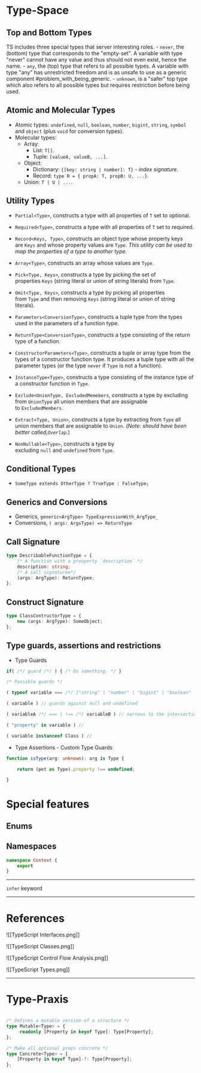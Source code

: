 # Type-Space
## Top and Bottom Types 
TS includes three special types that server interesting roles.
	- `never`, the (bottom) type that corresponds to the "empty-set". A variable with type "never" cannot have any value and thus should not even exist, hence the name.
	- `any`, the (top) type that refers to all possible types. A variable with type "any" has unrestricted freedom and is as unsafe to use as a generic component #problem_with_being_generic.
	- `unknown`, is a "safer" top type which also refers to all possible types but requires restriction before being used.



## Atomic and Molecular Types
- Atomic types: `undefined`, `null`, `boolean`, `number`, `bigint`, `string`, `symbol` and `object` (plus `void` for conversion types).
- Molecular types:
	- Array:
		- List: `T[]`.
		- Tuple: `[valueA, valueB, ...]`.
	- Object:
		- Dictionary: `{[key: string | number]: T}` - *index signature*.
		- Record: `type R = { propA: T, propB: U, ...}`.
	- Union: `T | U | ...`.

## Utility Types
- `Partial<Type>`, constructs a type with all properties of `T` set to optional.
- `Required<Type>`, constructs a type with all properties of `T` set to required.

- `Record<Keys, Type>`, constructs an object type whose property keys are `Keys` and whose property values are `Type`. *This utility can be used to map the properties of a type to another type.*
- `Array<Type>`, constructs an array whose values are `Type`.

- `Pick<Type, Keys>`, constructs a type by picking the set of properties `Keys` (string literal or union of string literals) from `Type`.
- `Omit<Type, Keys>`, constructs a type by picking all properties from `Type` and then removing `Keys` (string literal or union of string literals).

- `Parameters<ConversionType>`, constructs a tuple type from the types used in the parameters of a function type.
- `ReturnType<ConversionType>`, constructs a type consisting of the return type of a function.

- `ConstructorParameters<Type>`, constructs a tuple or array type from the types of a constructor function type. It produces a tuple type with all the parameter types (or the type `never` if `Type` is not a function).
- `InstanceType<Type>`, constructs a type consisting of the instance type of a constructor function in `Type`.

- `Exclude<UnionType, ExcludedMemebers`, constructs a type by excluding from `UnionType` all union members that are assignable to `ExcludedMembers`.
- `Extract<Type, Union>`, constructs a type by extracting from `Type` all union members that are assignable to `Union`. (*Note: should have been better called,`Overlap`.*)

- `NonNullable<Type>`, constructs a type by excluding `null` and `undefined` from `Type`.

## Conditional Types
- `SomeType extends OtherType ? TrueType : FalseType;`

## Generics and Conversions
- Generics, `generic<ArgType> TypeExpressionWith_ArgType_`
- Conversions, `( args: ArgsType) => ReturnType`

## Call Signature
```typescript
type DescribableFunctionType = {
	/* A function with a prooperty `description` */
	description: string;
	/* A call signaturee*/
	(args: ArgType): ReturnTypee;
};
```
## Construct Signature
```typescript
type ClassContructorType = {
	new (args: ArgType): SomeObject;
};
```

## Type guards, assertions and restrictions
- Type Guards
```typescript
if( /*/ guard /*/ ) { /* Do something. */ }

/* Possible guards */

( typeof variable === /*/ ["string" | "number" | "bigint" | "boolean" | "symbol" | "undefined" | "object" | "function"] /*/ )

( variable ) // guards against null and undefined

( variableA /*/ === | !== /*/ variableB ) // narrows to the intersection or difference between typeA and typeB.

( "property" in variable ) // 

( variable instanceof Class ) //
```
- Type Assertions - Custom Type Guards
```typescript
function isType(arg: unknown): arg is Type {

	return (pet as Type).property !== undefined;

}
```

# Special features
## Enums
## Namespaces
```typescript
namespace Context {
	export 
}
```
---
`infer` keyword

---
# References

![[TypeScript Interfaces.png]]

![[TypeScript Classes.png]]

![[TypeScript Control Flow Analysis.png]]

![[TypeScript Types.png]]

---
# Type-Praxis
```typescript

/* Defines a mutable version of a structure */
type Mutable<Type> = {
	-readonly [Property in keyof Type]: Type[Property];
};

/* Make all optional props concrete */
type Concrete<Type> = {
	[Property in keyof Type]-?: Type[Property];
};

```